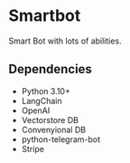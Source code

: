 # Smartbot
Smart Bot with lots of abilities.

## Dependencies
- Python 3.10+
- LangChain
- OpenAI
- Vectorstore DB
- Convenyional DB
- python-telegram-bot
- Stripe
